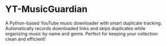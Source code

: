 # YT-MusicGuardian
A Python-based YouTube music downloader with smart duplicate tracking. Automatically records downloaded links and skips duplicates while organizing music by name and genre. Perfect for keeping your collection clean and efficient!
